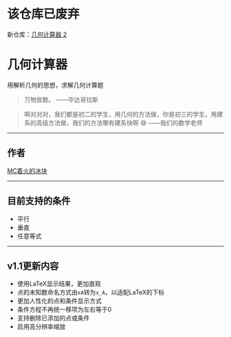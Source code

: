 # 该仓库已废弃

新仓库：[几何计算器 2](https://github.com/zhdbk3/GeometryCalculator)

# 几何计算器
用解析几何的思想，求解几何计算题
> 万物皆数。 ——毕达哥拉斯

> 啊对对对，我们都是初二的学生，用几何的方法做，你是初三的学生，用建系的高级方法做，我们的方法哪有建系快啊 :sweat_smile:
> ——我们的数学老师
---
## 作者
[MC着火的冰块](https://space.bilibili.com/551409211)

---
## 目前支持的条件
- 平行
- 垂直
- 任意等式
---
## v1.1更新内容
- 使用LaTeX显示结果，更加直观
- 点的未知数命名方式由`xA`转为`x_A`，以适配LaTeX的下标
- 更加人性化的点和条件显示方式
- 条件方程不再统一移项为左右等于0
- 支持删除已添加的点或条件
- 启用高分辨率缩放
